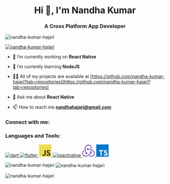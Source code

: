 <h1 align="center">Hi 👋, I'm Nandha Kumar</h1>
<h3 align="center">A Cross Platform App Developer</h3>

<p align="left"> <img src="https://komarev.com/ghpvc/?username=nandha-kumar-hajari&label=Profile%20views&color=0e75b6&style=flat" alt="nandha-kumar-hajari" /> </p>

<p align="left"> <a href="https://github.com/ryo-ma/github-profile-trophy"><img src="https://github-profile-trophy.vercel.app/?username=nandha-kumar-hajari" alt="nandha-kumar-hajari" /></a> </p>

- 🔭 I’m currently working on **React Native**

- 🌱 I’m currently learning **NodeJS**

- 👨‍💻 All of my projects are available at [https://github.com/nandha-kumar-hajari?tab=repositories](https://github.com/nandha-kumar-hajari?tab=repositories)

- 💬 Ask me about **React Native**

- 📫 How to reach me **nandhahajari@gmail.com**

<h3 align="left">Connect with me:</h3>
<p align="left">
</p>

<h3 align="left">Languages and Tools:</h3>
<p align="left"> <a href="https://dart.dev" target="_blank" rel="noreferrer"> <img src="https://www.vectorlogo.zone/logos/dartlang/dartlang-icon.svg" alt="dart" width="40" height="40"/> </a> <a href="https://flutter.dev" target="_blank" rel="noreferrer"> <img src="https://www.vectorlogo.zone/logos/flutterio/flutterio-icon.svg" alt="flutter" width="40" height="40"/> </a> <a href="https://developer.mozilla.org/en-US/docs/Web/JavaScript" target="_blank" rel="noreferrer"> <img src="https://raw.githubusercontent.com/devicons/devicon/master/icons/javascript/javascript-original.svg" alt="javascript" width="40" height="40"/> </a> <a href="https://reactnative.dev/" target="_blank" rel="noreferrer"> <img src="https://reactnative.dev/img/header_logo.svg" alt="reactnative" width="40" height="40"/> </a> <a href="https://redux.js.org" target="_blank" rel="noreferrer"> <img src="https://raw.githubusercontent.com/devicons/devicon/master/icons/redux/redux-original.svg" alt="redux" width="40" height="40"/> </a> <a href="https://www.typescriptlang.org/" target="_blank" rel="noreferrer"> <img src="https://raw.githubusercontent.com/devicons/devicon/master/icons/typescript/typescript-original.svg" alt="typescript" width="40" height="40"/> </a> </p>

<p><img align="left" src="https://github-readme-stats.vercel.app/api/top-langs?username=nandha-kumar-hajari&show_icons=true&locale=en&layout=compact" alt="nandha-kumar-hajari" /></p>

<p>&nbsp;<img align="center" src="https://github-readme-stats.vercel.app/api?username=nandha-kumar-hajari&show_icons=true&locale=en" alt="nandha-kumar-hajari" /></p>

<p><img align="center" src="https://github-readme-streak-stats.herokuapp.com/?user=nandha-kumar-hajari&" alt="nandha-kumar-hajari" /></p>
